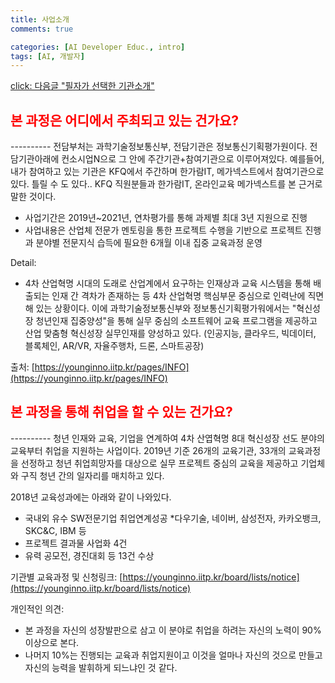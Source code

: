 ```yaml
---
title: 사업소개
comments: true

categories: [AI Developer Educ., intro]
tags: [AI, 개발자]
---
```


[click: 다음글 "필자가 선택한 기관소개"](/posts/intro2)

<h2><span style="color:red"> 
본 과정은 어디에서 주최되고 있는 건가요? </span></h2>
----------
전담부처는 과학기술정보통신부, 전담기관은 정보통신기획평가원이다. 전담기관아래에 컨소시업N으로 그 안에 주간기관+참여기관으로 이루어져있다. 예를들어, 내가 참여하고 있는 기관은 KFQ에서 주간하며 한가람IT, 메가넥스트에서 참여기관으로 있다. 틀릴 수 도 있다.. KFQ 직원분들과 한가람IT, 온라인교육 메가넥스트를 본 근거로 말한 것이다. 

- 사업기간은 2019년~2021년, 연차평가를 통해 과제별 최대 3년 지원으로 진행
- 사업내용은 산업체 전문가 멘토링을 통한 프로젝트 수행을 기반으로 프로젝트 진행과 분야별 전문지식 습득에 필요한 6개월 이내 집중 교육과정 운영

Detail:
- 4차 산업혁명 시대의 도래로 산업계에서 요구하는 인재상과 교육 시스템을 통해 배출되는 인재 간 격차가 존재하는 등 4차 산업혁명 핵심부문 중심으로 인력난에 직면해 있는 상황이다. 이에 과학기술정보통신부와 정보통신기획평가워에서는 "혁신성장 청년인재 집중양성"을 통해 실무 중심의 소프트웨어 교육 프로그램을 제공하고 산업 맞춤형 혁신성장 실무인재를 양성하고 있다.
(인공지능, 클라우드, 빅데이터, 블록체인, AR/VR, 자율주행차, 드론, 스마트공장)

출처: [https://younginno.iitp.kr/pages/INFO](https://younginno.iitp.kr/pages/INFO)


<h2><span style="color:red"> 
본 과정을 통해 취업을 할 수 있는 건가요? </span></h2>
----------
청년 인재와 교육, 기업을 연계하여 4차 산엽혁명 8대 혁신성장 선도 분야의 교육부터 취업을 지원하는 사업이다. 2019년 기준 26개의 교육기관, 33개의 교육과정을 선정하고 청년 취업희망자를 대상으로 실무 프로젝트 중심의 교육을 제공하고 기업체와 구직 청년 간의 일자리를 매치하고 있다.

2018년 교육성과에는 아래와 같이 나와있다.
- 국내외 유수 SW전문기업 취업연계성공
*다우기술, 네이버, 삼성전자, 카카오뱅크, SKC&C, IBM 등
- 프로젝트 결과물 사업화 4건
- 유력 공모전, 경진대회 등 13건 수상

기관별 교육과정 및 신청링크: [https://younginno.iitp.kr/board/lists/notice](https://younginno.iitp.kr/board/lists/notice)


개인적인 의견: 
 - 본 과정을 자신의 성장발판으로 삼고 이 분야로 취업을 하려는 자신의 노력이 90% 이상으로 본다.
 - 나머지 10%는 진행되는 교육과 취업지원이고 이것을 얼마나 자신의 것으로 만들고 자신의 능력을 발휘하게 되느냐인 것 같다.